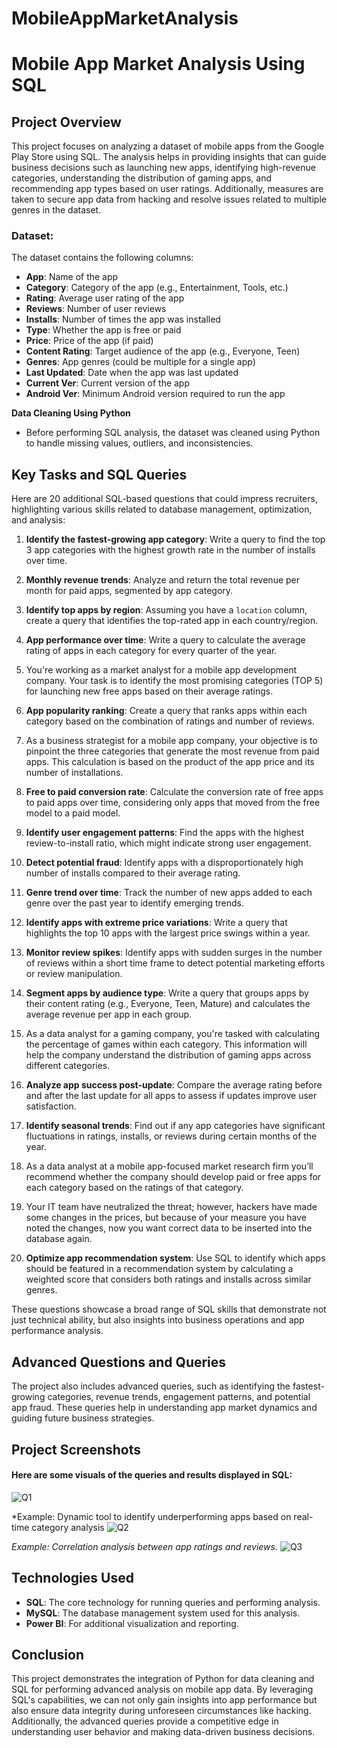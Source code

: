 # MobileAppMarketAnalysis
# **Mobile App Market Analysis Using SQL**

## **Project Overview**

This project focuses on analyzing a dataset of mobile apps from the Google Play Store using SQL. The analysis helps in providing insights that can guide business decisions such as launching new apps, identifying high-revenue categories, understanding the distribution of gaming apps, and recommending app types based on user ratings. Additionally, measures are taken to secure app data from hacking and resolve issues related to multiple genres in the dataset.

### **Dataset:**
The dataset contains the following columns:
- **App**: Name of the app
- **Category**: Category of the app (e.g., Entertainment, Tools, etc.)
- **Rating**: Average user rating of the app
- **Reviews**: Number of user reviews
- **Installs**: Number of times the app was installed
- **Type**: Whether the app is free or paid
- **Price**: Price of the app (if paid)
- **Content Rating**: Target audience of the app (e.g., Everyone, Teen)
- **Genres**: App genres (could be multiple for a single app)
- **Last Updated**: Date when the app was last updated
- **Current Ver**: Current version of the app
- **Android Ver**: Minimum Android version required to run the app

**Data Cleaning Using Python**
- Before performing SQL analysis, the dataset was cleaned using Python to handle missing values, outliers, and inconsistencies.

## **Key Tasks and SQL Queries**

Here are 20 additional SQL-based questions that could impress recruiters, highlighting various skills related to database management, optimization, and analysis:

1. **Identify the fastest-growing app category**: Write a query to find the top 3 app categories with the highest growth rate in the number of installs over time.

2. **Monthly revenue trends**: Analyze and return the total revenue per month for paid apps, segmented by app category.

3. **Identify top apps by region**: Assuming you have a `location` column, create a query that identifies the top-rated app in each country/region.

4. **App performance over time**: Write a query to calculate the average rating of apps in each category for every quarter of the year.

5. You're working as a market analyst for a mobile app development company. Your task is to identify the most promising categories (TOP 5)
 for launching new free apps based on their average ratings.

6. **App popularity ranking**: Create a query that ranks apps within each category based on the combination of ratings and number of reviews.

7. As a business strategist for a mobile app company, your objective is to pinpoint the three categories that generate the 
most revenue from paid apps. This calculation is based on the product of the app price and its number of installations.
8. **Free to paid conversion rate**: Calculate the conversion rate of free apps to paid apps over time, considering only apps that moved from the free model to a paid model.

9. **Identify user engagement patterns**: Find the apps with the highest review-to-install ratio, which might indicate strong user engagement.

10. **Detect potential fraud**: Identify apps with a disproportionately high number of installs compared to their average rating.

11. **Genre trend over time**: Track the number of new apps added to each genre over the past year to identify emerging trends.

12. **Identify apps with extreme price variations**: Write a query that highlights the top 10 apps with the largest price swings within a year.

13. **Monitor review spikes**: Identify apps with sudden surges in the number of reviews within a short time frame to detect potential marketing efforts or review manipulation.

14. **Segment apps by audience type**: Write a query that groups apps by their content rating (e.g., Everyone, Teen, Mature) and calculates the average revenue per app in each group.

15. As a data analyst for a gaming company, you're tasked with calculating the percentage of games within each category. 
This information will help the company understand the distribution of gaming apps across different categories.

16. **Analyze app success post-update**: Compare the average rating before and after the last update for all apps to assess if updates improve user satisfaction.

17. **Identify seasonal trends**: Find out if any app categories have significant fluctuations in ratings, installs, or reviews during certain months of the year.

18. As a data analyst at a mobile app-focused market research firm you’ll recommend whether the company should develop paid or 
free apps for each category based on the ratings of that category.

19. Your IT team have neutralized the threat; however, hackers have made some changes in the prices, but because of your measure 
you have noted the changes, now you want correct data to be inserted into the database again.
20. **Optimize app recommendation system**: Use SQL to identify which apps should be featured in a recommendation system by calculating a weighted score that considers both ratings and installs across similar genres.

These questions showcase a broad range of SQL skills that demonstrate not just technical ability, but also insights into business operations and app performance analysis.

## **Advanced Questions and Queries**
The project also includes advanced queries, such as identifying the fastest-growing categories, revenue trends, engagement patterns, and potential app fraud. These queries help in understanding app market dynamics and guiding future business strategies.

## **Project Screenshots**
#### Here are some visuals of the queries and results displayed in SQL:
![Q1](https://github.com/user-attachments/assets/ecf718fb-1a4d-4e0f-bb41-04db990c28da)


*Example: Dynamic tool to identify underperforming apps based on real-time category analysis
![Q2](https://github.com/user-attachments/assets/a71926ee-1e99-4a2b-bb54-713dc965487c)


*Example: Correlation analysis between app ratings and reviews.*
![Q3](https://github.com/user-attachments/assets/37489c4f-f438-4554-a8a3-f2e5bf3e8848)


## **Technologies Used**
- **SQL**: The core technology for running queries and performing analysis.
- **MySQL**: The database management system used for this analysis.
- **Power BI**: For additional visualization and reporting.

## **Conclusion**
This project demonstrates the integration of Python for data cleaning and SQL for performing advanced analysis on mobile app data. By leveraging SQL's capabilities, we can not only gain insights into app performance but also ensure data integrity during unforeseen circumstances like hacking. Additionally, the advanced queries provide a competitive edge in understanding user behavior and making data-driven business decisions.
